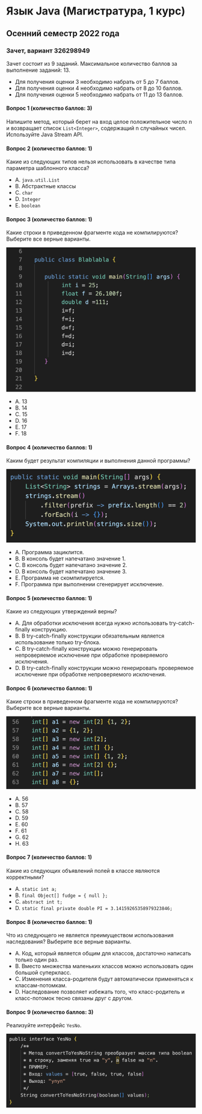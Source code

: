 # Язык Java (Магистратура, 1 курс)
## Осенний семестр 2022 года

### Зачет, вариант 326298949

Зачет состоит из 9 заданий. Максимальное количество баллов за выполнение заданий: 13.
- Для получения оценки 3 необходимо набрать от 5 до 7 баллов.
- Для получения оценки 4 необходимо набрать от 8 до 10 баллов.
- Для получения оценки 5 необходимо набрать от 11 до 13 баллов.

#### Вопрос 1 (количество баллов: 3)

Напишите метод, который берет на вход целое положительное число n и возвращает список `List<Integer>`, содержащий n случайных чисел. Используйте Java Stream API.


#### Вопрос 2 (количество баллов: 1)

Какие из следующих типов нельзя использовать в качестве типа параметра шаблонного класса?


- A. `java.util.List`
- B. Абстрактные классы
- C. `char`
- D. `Integer`
- E. `boolean`

#### Вопрос 3 (количество баллов: 1)

Какие строки в приведенном фрагменте кода не компилируются? Выберите все верные варианты.

![](https://github.com/java-bfu/master-22-exam/blob/main/img/q1_v4.png)

- A. 13
- B. 14
- C. 15
- D. 16
- E. 17
- F. 18

#### Вопрос 4 (количество баллов: 1)

Каким будет результат компиляции и выполнения данной программы?

![](https://github.com/java-bfu/master-22-exam/blob/main/img/q7_v2.png)

- A. Программа зациклится.
- B. В консоль будет напечатано значение 1.
- C. В консоль будет напечатано значение 2.
- D. В консоль будет напечатано значение 3.
- E. Программа не скомпилируется.
- F. Программа при выполнении сгенерирует исключение.

#### Вопрос 5 (количество баллов: 1)

Какие из следующих утверждений верны?


- A. Для обработки исключения всегда нужно использовать try-catch-finally конструкцию.
- B. В try-catch-finally конструкции обязательным является использование только try-блока.
- C. В try-catch-finally конструкции можно генерировать непроверяемое исключение при обработке проверяемого исключения.
- D. В try-catch-finally конструкции можно генерировать проверяемое исключение при обработке непроверяемого исключения.

#### Вопрос 6 (количество баллов: 1)

Какие строки в приведенном фрагменте кода не компилируются? Выберите все верные варианты.

![](https://github.com/java-bfu/master-22-exam/blob/main/img/q2_v1.png)

- A. 56
- B. 57
- C. 58
- D. 59
- E. 60
- F. 61
- G. 62
- H. 63

#### Вопрос 7 (количество баллов: 1)

Какие из следующих объявлений полей в классе являются корректными?


- A. `static int a;`
- B. `final Object[] fudge = { null };`
- C. `abstract int t;`
- D. `static final private double PI = 3.14159265358979323846;`

#### Вопрос 8 (количество баллов: 1)

Что из следующего не является преимуществом использования наследования? Выберите все верные варианты.


- A. Код, который является общим для классов, достаточно написать только один раз.
- B. Вместо множества маленьких классов можно использовать один большой суперкласс.
- C. Изменения класса-родителя будут автоматически применяться к классам-потомкам.
- D. Наследование позволяет избежать того, что класс-родитель и класс-потомок тесно связаны друг с другом.

#### Вопрос 9 (количество баллов: 3)

Реализуйте интерфейс `YesNo`.

![](https://github.com/java-bfu/master-22-exam/blob/main/img/q3_v5.png)
